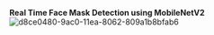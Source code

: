 **Real Time Face Mask Detection using MobileNetV2**
![d8ce0480-9ac0-11ea-8062-809a1b8bfab6](https://github.com/Sabbir96/CVPR/assets/40674290/41c3abb3-4953-4875-ab7d-6616fe26ae96)
